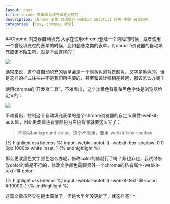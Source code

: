 ```yaml
---
layout: post
title: chrome 表单自动填充自定义样式
description: chrome 表单 自动填充 webkit autofill 颜色 字体 背景颜色
categories: [css, chrome, 表单]
---
```


##Chrome 浏览器自动填充
大家在使用chrome登陆一个网站的时候，或者使用一个曾经填充过的表单的时候，比如登陆之类的表单，对chrome浏览器的自动填充应该不陌生吧，就是下面这样的：

<img src="http://woaixiangbao.github.io/demo/20151216/autofill.jpg" />

通常来说，这个被自动填充的表单会是一个淡黄色的背景颜色，文字是黑色的。但是这样的样式往往并不是我们所需要的，甚至和设计稿相差甚远，那该怎么办呢？

使用chrome的“开发者工具”，不难看出，这个淡黄色背景和黑色字体是浏览器给定义的：

<img src="http://woaixiangbao.github.io/demo/20151216/autofill2.jpg" />


不难看出，控制这个自动填充表单的是个chrome浏览器的自定义属性-webkit-autofill，因此更改黄色背景颜色为白色背景就要这么写了：

>不能写background-color，这个不管用，要用-webkit-box-shadow

{% highlight css linenos %}
input:-webkit-autofill{
    -webkit-box-shadow: 0 0 0px 1000px white inset;
}
{% endhighlight %}

那么更改黑色文字颜色怎么办呢，修改color的值就行了吗？非也非也，我试过修改color的值是不行的，修改文字颜色需要另外一个chrome的私有属性-webkit-text-flll-color:

{% highlight css linenos %}
input:-webkit-autofill{
    -webkit-text-fill-color: #ff0000;
}
{% endhighlight %}


这篇文章虽然实在是太简单了，但是大半年没更新了，就这样吧^_^